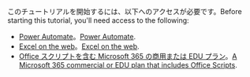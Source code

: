 <span data-ttu-id="62e6f-101">このチュートリアルを開始するには、以下へのアクセスが必要です。</span><span class="sxs-lookup"><span data-stu-id="62e6f-101">Before starting this tutorial, you'll need access to the following:</span></span>

- <span data-ttu-id="62e6f-102">[Power Automate](/power-automate/organization-q-and-a)。</span><span class="sxs-lookup"><span data-stu-id="62e6f-102">[Power Automate](/power-automate/organization-q-and-a).</span></span>
- <span data-ttu-id="62e6f-103">[Excel on the web](https://www.office.com/launch/excel)。</span><span class="sxs-lookup"><span data-stu-id="62e6f-103">[Excel on the web](https://www.office.com/launch/excel).</span></span>
- <span data-ttu-id="62e6f-104">[Office スクリプトを含む Microsoft 365 の商用または EDU プラン](/microsoft-365/admin/manage/manage-office-scripts-settings)。</span><span class="sxs-lookup"><span data-stu-id="62e6f-104">[A Microsoft 365 commercial or EDU plan that includes Office Scripts](/microsoft-365/admin/manage/manage-office-scripts-settings).</span></span>